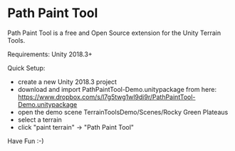 # Path Paint Tool

Path Paint Tool is a free and Open Source extension for the Unity Terrain Tools.

Requirements: Unity 2018.3+

Quick Setup:

* create a new Unity 2018.3 project
* download and import PathPaintTool-Demo.unitypackage from here:
   https://www.dropbox.com/s/l7g5twg1wl9di9r/PathPaintTool-Demo.unitypackage
* open the demo scene TerrainToolsDemo/Scenes/Rocky Green Plateaus
* select a terrain
* click "paint terrain" -> "Path Paint Tool"

Have Fun :-)
